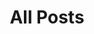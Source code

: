---
layout: post-index
permalink: /posts/
title: All Posts
tagline: A List of Posts
tags: [blog]
image:
  feature: birch-trees2.jpg
  credit: Francesco Gallarotti
  creditlink: http://www.gallarotti.net
---